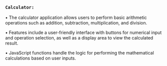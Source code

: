 ### `Calculator:`

• The calculator application allows users to perform basic arithmetic operations such as addition, subtraction, multiplication, and division.

• Features include a user-friendly interface with buttons for numerical input and operation selection, as well as a display area to view the calculated result.

• JavaScript functions handle the logic for performing the mathematical calculations based on user inputs.
